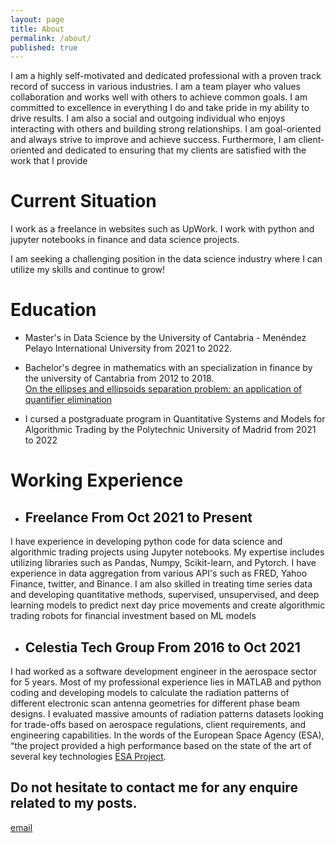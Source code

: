 ```yaml
---
layout: page
title: About
permalink: /about/
published: true
---
```


I am a highly self-motivated and dedicated professional with a proven track record of success in various industries. I am a team player who values collaboration and works well with others to achieve common goals. I am committed to excellence in everything I do and take pride in my ability to drive results. I am also a social and outgoing individual who enjoys interacting with others and building strong relationships. I am goal-oriented and always strive to improve and achieve success. Furthermore, I am client-oriented and dedicated to ensuring that my clients are satisfied with the work that I provide

# Current Situation

I work as a freelance in websites such as UpWork. I work with python and jupyter notebooks in finance and data science projects.

I am seeking a challenging position in the data science industry where I can utilize my skills and continue to grow!

# Education

 - Master's in Data Science by the University of Cantabria - Menéndez Pelayo International University from 2021 to 2022.

- Bachelor's degree in mathematics with an specialization in finance by the university of Cantabria from 2012 to 2018.\
[On the ellipses and ellipsoids separation problem: an application of
quantifier elimination](https://repositorio.unican.es/xmlui/bitstream/handle/10902/15655/Calatayud%20Pelayo%20Pablo.pdf?sequence=1&isAllowed=y)

- I cursed a postgraduate program in Quantitative Systems and Models for Algorithmic Trading by the Polytechnic University of Madrid from 2021 to 2022

# Working Experience

 - ## Freelance From Oct 2021 to Present
I have experience in developing python code for data science and algorithmic trading projects using Jupyter notebooks. My expertise includes utilizing libraries such as Pandas, Numpy, Scikit-learn, and Pytorch. I have experience in data aggregation from various API's such as FRED, Yahoo Finance, twitter, and Binance. I am also skilled in treating time series data and developing quantitative methods, supervised, unsupervised, and deep learning models to predict next day price movements and create algorithmic trading robots for financial investment based on ML models

 - ## Celestia Tech Group From 2016 to Oct 2021
I had worked as a software development engineer in the aerospace sector for 5 years. Most of my professional experience lies in MATLAB and python coding and developing models to calculate the radiation patterns of different electronic scan antenna geometries for different phase beam designs. I evaluated massive amounts of radiation patterns datasets looking for trade-offs based on aerospace regulations, client requirements, and engineering capabilities. In the words of the European Space Agency (ESA), “the project provided a high performance based on the state of the art of several key technologies [ESA Project](https://artes.esa.int/projects/escan).

## Do not hesitate to contact me for any enquire related to my posts.

[email](mailto:pablocalatayudpelayo@gmail.com)
